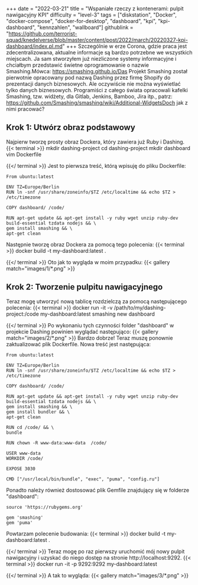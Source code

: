+++
date = "2022-03-21"
title = "Wspaniałe rzeczy z kontenerami: pulpit nawigacyjny KPI"
difficulty = "level-3"
tags = ["diskstation", "Docker", "docker-compose", "docker-for-desktop", "dashboard", "kpi", "kpi-dashboard", "kennzahlen", "wallboard"]
githublink = "https://github.com/terrorist-squad/knedelverse/blob/master/content/post/2022/march/20220327-kpi-dashboard/index.pl.md"
+++
Szczególnie w erze Corona, gdzie praca jest zdecentralizowana, aktualne informacje są bardzo potrzebne we wszystkich miejscach. Ja sam stworzyłem już niezliczone systemy informacyjne i chciałbym przedstawić świetne oprogramowanie o nazwie Smashing.Mówca: https://smashing.github.io/Das Projekt Smashing został pierwotnie opracowany pod nazwą Dashing przez firmę Shopify do prezentacji danych biznesowych. Ale oczywiście nie można wyświetlać tylko danych biznesowych. Programiści z całego świata opracowali kafelki Smashing, tzw. widżety, dla Gitlab, Jenkins, Bamboo, Jira itp., patrz: https://github.com/Smashing/smashing/wiki/Additional-WidgetsDoch jak z nimi pracować?
## Krok 1: Utwórz obraz podstawowy
Najpierw tworzę prosty obraz Dockera, który zawiera już Ruby i Dashing.
{{< terminal >}}
mkdir dashing-project
cd dashing-project
mkdir dashboard
vim Dockerfile

{{</ terminal >}}
Jest to pierwsza treść, którą wpisuję do pliku Dockerfile:
```
From ubuntu:latest
 
ENV TZ=Europe/Berlin
RUN ln -snf /usr/share/zoneinfo/$TZ /etc/localtime && echo $TZ > /etc/timezone

COPY dashboard/ /code/

RUN apt-get update && apt-get install -y ruby wget unzip ruby-dev build-essential tzdata nodejs && \
gem install smashing && \
apt-get clean

```
Następnie tworzę obraz Dockera za pomocą tego polecenia:
{{< terminal >}}
docker build -t my-dashboard:latest .

{{</ terminal >}}
Oto jak to wygląda w moim przypadku:
{{< gallery match="images/1/*.png" >}}

## Krok 2: Tworzenie pulpitu nawigacyjnego
Teraz mogę utworzyć nową tablicę rozdzielczą za pomocą następującego polecenia:
{{< terminal >}}
docker run -it -v /path/to/my/dashing-project:/code my-dashboard:latest smashing new dashboard

{{</ terminal >}}
Po wykonaniu tych czynności folder "dashboard" w projekcie Dashing powinien wyglądać następująco:
{{< gallery match="images/2/*.png" >}}
Bardzo dobrze! Teraz muszę ponownie zaktualizować plik Dockerfile. Nowa treść jest następująca:
```
From ubuntu:latest
 
ENV TZ=Europe/Berlin
RUN ln -snf /usr/share/zoneinfo/$TZ /etc/localtime && echo $TZ > /etc/timezone
 
COPY dashboard/ /code/
 
RUN apt-get update && apt-get install -y ruby wget unzip ruby-dev build-essential tzdata nodejs && \
gem install smashing && \
gem install bundler && \
apt-get clean
 
RUN cd /code/ && \
bundle
 
RUN chown -R www-data:www-data  /code/

USER www-data
WORKDIR /code/

EXPOSE 3030

CMD ["/usr/local/bin/bundle", "exec", "puma", "config.ru"]

```
Ponadto należy również dostosować plik Gemfile znajdujący się w folderze "dashboard":
```
source 'https://rubygems.org'

gem 'smashing'
gem 'puma'

```
Powtarzam polecenie budowania:
{{< terminal >}}
docker build -t my-dashboard:latest .

{{</ terminal >}}
Teraz mogę po raz pierwszy uruchomić mój nowy pulpit nawigacyjny i uzyskać do niego dostęp na stronie http://localhost:9292.
{{< terminal >}}
docker run -it -p 9292:9292 my-dashboard:latest

{{</ terminal >}}
A tak to wygląda:
{{< gallery match="images/3/*.png" >}}
